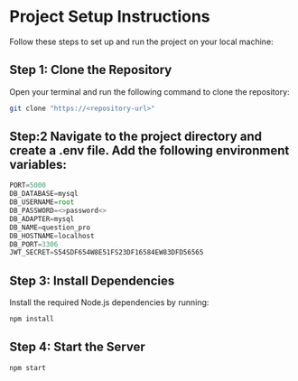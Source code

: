 # Project Setup Instructions

Follow these steps to set up and run the project on your local machine:

## Step 1: Clone the Repository

Open your terminal and run the following command to clone the repository:

```bash
git clone "https://<repository-url>"
```

## Step:2 Navigate to the project directory and create a .env file. Add the following environment variables:

```javascript
PORT=5000
DB_DATABASE=mysql
DB_USERNAME=root
DB_PASSWORD=<>password<>
DB_ADAPTER=mysql
DB_NAME=question_pro
DB_HOSTNAME=localhost
DB_PORT=3306
JWT_SECRET=S54SDF654W8E51FS23DF16584EW83DFD56565
```

## Step 3: Install Dependencies

Install the required Node.js dependencies by running:

```bash
npm install
```

## Step 4: Start the Server

```bash
npm start
```
